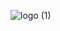 ![logo (1)](https://github.com/vovabah56/HitsAndroid/assets/128976851/53d50710-921f-4aab-b7f1-2855e6f8d0fc)
